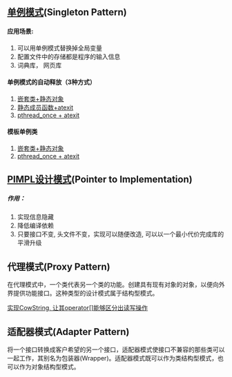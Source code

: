 ## [单例模式](singleton.cc)(Singleton Pattern)

#### 应用场景:

1. 可以用单例模式替换掉全局变量
2. 配置文件中的存储都是程序的输入信息
3. 词典库， 网页库

#### 单例模式的自动释放（3种方式）

1. [嵌套类+静态对象](Singleton/autoRelease/singleton1.cc)
2. [静态成员函数+atexit](Singleton/autoRelease/singleton2.cc)
3. [pthread_once + atexit](Singleton/autoRelease/singleton3.cc)

#### 模板单例类

1. [嵌套类+静态对象](Singleton/SingletonTemplate/SingletonTemplate1.cc)
2. [pthread_once + atexit](Singleton/SingletonTemplate/SingletonTemplate2.cc)

## [PIMPL设计模式](PIMPL/)(Pointer to Implementation)

##### 作用：

1. 实现信息隐藏
2. 降低编译依赖
3. 只要接口不变, 头文件不变，实现可以随便改造, 可以以一个最小代价完成库的平滑升级
   

## 代理模式(Proxy Pattern)

在代理模式中，一个类代表另一个类的功能。创建具有现有对象的对象，以便向外界提供功能接口。这种类型的设计模式属于结构型模式。

[实现CowString, 让其operator[]能够区分出读写操作](Proxy_Pattern/cow_string.cc)

## 适配器模式(Adapter Pattern) 

将一个接口转换成客户希望的另一个接口，适配器模式使接口不兼容的那些类可以一起工作，其别名为包装器(Wrapper)。适配器模式既可以作为类结构型模式，也可以作为对象结构型模式。